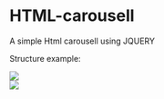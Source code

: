 # HTML-carousell
A simple Html carousell using JQUERY

Structure example:

<div class="imgContainer">
  <div>
    <img src="1.jpg" class="active">
  </div>
  <div>
    <img src="1.jpg" class="disabled">
  </div>
</div>
